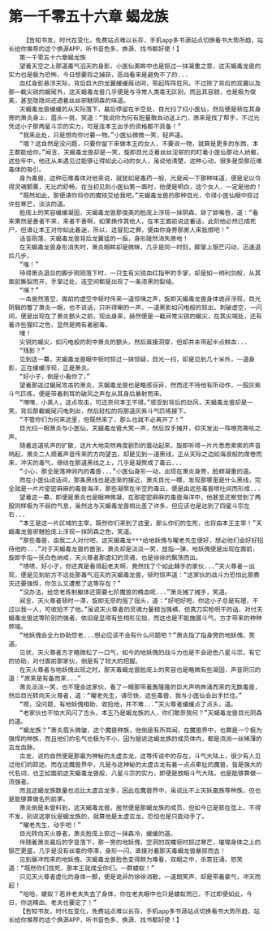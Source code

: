 # 第一千零五十六章 蝎龙族
        【告知书友，时代在变化，免费站点难以长存，手机app多书源站点切换看书大势所趋，站长给你推荐的这个换源APP，听书音色多、换源、找书都好使！】
       第一千零五十六章蝎龙族
       望着天空之上那道毒气滔天的身影，小医仙美眸中也是掠过一抹凝重之意，这天蝎毒龙兽的实力也是极为恐怖，今日想要将之捕获，恶战看来是避免不了的...
       血红身影悬浮天际，背后巨大的龙翼缓缓扇动间，带起阵阵狂风，不过除了背后的双翼以及那一截尖锐的蝎尾外，这天蝎毒龙兽几乎便是与寻常人类毫无区别，而且其容貌，也是极为俊美，甚至隐隐间还透着丝丝邪魅阴森的味道。
       天蝎毒龙兽缓缓的从天际落下，最后停留在半空处，目光扫了扫小医仙，然后便是顿在其身旁的萧炎身上，眉头一挑，笑道：“我说你为何有胆量敢自动送上门，原来是找了帮手，不过光凭这小子那两星斗宗的实力，可是连本王出手的资格都不具备！”
       “我来此处，只是想向你讨要一物。”小医仙微微一笑，轻声道。
       “哦？这自然是没问题，只要你留下来做本王的女人，不要说一物，就算是更多的东西，本王都能给你。”闻言，天蝎毒龙兽却是一笑，旋即目光泛着丝丝淫邪的的盯着小医仙那动人娇躯，这些年中，他还从未遇见过能够让得如此心动的女人，虽说他清楚，这种心动，很多是受那厄难毒体的吸引。
       身为毒兽，这种厄难毒体对他来说，就犹如是毒药一般，光是闻一下那种味道，便是足以令得灵魂颤粟，无比的舒畅，在当初见到小医仙第一面时，他便是明白，这个女人，一定是他的！
       “既然如此，那便请你将你的魔核交给我吧。”天蝎毒龙兽的那种目光，令得小医仙眼中掠过许些寒芒，淡淡的道。
       脸庞上的笑容缓缓凝固，天蝎毒龙兽那俊美的脸庞上浮现一抹阴森，舔了舔嘴唇，道：“看来果然是善者不来，来者不善啊，如果换作其他人，在本王面前说这番话，此刻他必然已成死尸，但谁让本王对你如此着迷，所以，这冒犯之罪，便由你身旁那男人来抵偿吧！”
       话音刚落，天蝎毒龙兽背后龙翼猛的一振，身形陡然消失原地！
       在天蝎毒龙兽身形消失时，萧炎眼眸却是微眯，几乎是同一时刻，脚掌上银芒闪动，迅速退后几步。
       “嗤！”
       待得萧炎退后的脚步刚刚落下时，一只生有尖锐血红指甲的手掌，却是如一柄利剑般，从其面前撕裂而开，手掌过处，连空间都是出现了一条漆黑的裂缝。
       “咦？”
       一击居然落空，面前的虚空中顿时传来一道惊咦之声，旋即天蝎毒龙兽身体诡异浮现，目光阴翳的瞥了萧炎一眼，也不说话，只听得唰的一声，一道黑影如闪电般的掠出，刺破虚空，一闪间，便是出现在了萧炎额头之前，现出身来，赫然便是一截异常尖锐的蝎尖，在其尖端处，还有着许些猩红之色，显然是拥有着剧毒。
       噗！
       尖锐的蝎尖，如闪电般的刺中萧炎的额头，然后直接洞穿，但却并未带起半点鲜血...
       “残影？”
       见到这一幕，天蝎毒龙兽眼中顿时掠过一抹惊疑，目光一扫，却是见到几十米外，一道身影，正在缓缓浮现，正是萧炎。
       “好小子，倒是小看你了，”
       望着那逃过蝎尾攻击的萧炎，天蝎毒龙兽也是略感讶异，然而还不待他有所动作，一股灰紫斗气匹练，便是带着刺耳的破风之声在从其身后暴射而来。
       “嘿嘿，小美人，这点攻击，可还奈何本王不得。”感受到背后的劲风，天蝎毒龙兽却是一笑，背后那截蝎尾闪电刺出，然后轻松的将那道灰紫斗气匹练接下。
       “不管你们为何来这里，但既然来了，那么也就不必离开了！”
       目光扫一眼萧炎与小医仙，天蝎毒龙兽大笑一声，然后双手摊开，仰天发出一阵嘹亮嘶吼之声。
       随着这道吼声的扩散，这片大地突然再度剧烈的震动起来，旋即听得一片片悉悉索索的声音响起，萧炎二人顺着声音传来的方向望去，却是见到一道黑线，正从天际之边如海浪般的席卷而来，冲天的毒气，缭绕在那道黑线之上，几乎是凝聚成了毒云...
       “小心，那全是落神涧内的毒兽...”小医仙身形一动，出现在萧炎身旁，脸颊凝重的道。
       而在小医仙说话间，那条黑线也是逐渐的接近，萧炎目光一瞟，发现那哪里是什么黑线，完全就是一片片密密麻麻的毒兽海洋，那些凝聚在半空的毒云，便是由这些毒兽喷吐间而形成...
       望着这一幕，即便是萧炎也是眼神微凝，在那密密麻麻的毒兽海洋中，他甚至还察觉到了两股同样极为不弱的气息，虽然这与天蝎毒龙兽相比差了许多，但应该也是达到了四星斗宗左右...
       “本王是这一片区域的主宰，既然你们来到了这里，那么你们的生死，也将由本王主宰！”天蝎毒龙兽邪魅脸庞上浮现一抹阴森之色，笑道。
       “那些毒兽，由我二人对付吧，这天蝎毒龙***给地妖傀与曜老先生便好，想必他们会好好招待他的...”对于天蝎毒龙兽的嚣张，萧炎却是淡淡一笑，屈指一弹，地妖傀便是出现在面前，旋即手指一抚白色纳戒，天火尊者那虚幻的灵魂，也是徐徐的飘荡而出。
       “啧啧，好小子，你还真是看得起老夫啊，竟然找了个如此棘手的家伙...”天火尊者一出现，便是见到前方不远处那毒气滔天的天蝎毒龙兽，顿时惊声道：“这家伙的战斗力恐怕比那费天还要强悍，你怎么又遭惹了这等存在？”
       “没办法，给您老炼制躯体还需要七阶魔兽的精血呢...”萧炎摊了摊手，笑道。
       闻言，天火尊者顿时一滞，旋即无奈的摇了摇头，道：“好吧好吧，你这小子总是有理，不过以我一人，可收拾不了他。”虽说天火尊者的灵魂力量相当强横，但真刀实枪明干的话，对付天蝎毒龙兽这等阶别的强者，依旧是显得有些相形见拙，而这也是不能施展斗气，方才带来的种种弊端。
       “地妖傀会全力协助您老...想必应该不会有什么问题吧？”萧炎指了指身旁的地妖傀，笑道。
       见状，天火尊者方才略微松了一口气，如今的地妖傀的战斗力也是不会逊色八星斗宗，有它的协助，对付面前那家伙，倒是有了较大的把握。
       在天火尊者与地妖傀出现之时，那天毒蝎龙兽脸庞上的笑容也是略微有些凝固，声音阴沉的道：“原来是有备而来...”
       萧炎淡淡一笑，也不理会这家伙，看了一眼那带着轰隆隆的巨大声响奔涌而来的无数毒兽，然后目光转向天火尊者，道：“曜老先生，请尽快，这些毒兽，我与小医仙会出手拦住。”
       “嗯，没问题，有地妖傀相助，收拾他，并不难...”天火尊者缓缓点了点头，道。
       “老家伙也不怕大风闪了舌头，本王乃是蝎龙族的人，你们敢奈我何？”天蝎毒龙兽目光阴森的道。
       “蝎龙族？”萧炎眉头微皱，这个魔兽种族，他倒是有所耳闻，在魔兽界中，也算是一个极为强悍的种族，而且他们的名气也极为不小，因为据说这蝎龙族的成员体内，都是流淌一丝稀薄的古龙血脉。
       古龙，说的自然便是那最为神秘的太虚古龙，这等传说中的存在，斗气大陆上，很少有人见过他们的踪迹，而在这魔兽界中，凡是与这神秘的太虚古龙有着一点点牵扯的魔兽，皆是强大的代名词，也正如面前这天蝎毒龙兽般，八星斗宗的实力，即便是放眼斗气大陆，也是能够算做一流强者。
       而且这蝎龙族数量也远比太虚古龙多，因此在魔兽界中，虽说比不上天妖凰族等种族，但也是能够算做名列前茅。
       萧炎倒是未曾料到，这天蝎毒龙兽，居然便是那蝎龙族的成员，但如今已是箭在弦上，不得不发，别说这家伙是蝎龙族的，就算他是太虚古龙，恐怕也是只能动手了。
       “曜老先生，动手吧！”
       目光转向天火尊者，萧炎脸庞上掠过一抹森冷，缓缓的道。
       伴随着萧炎最后的字音落下，那一旁的地妖傀，空洞的双瞳顿时掠过寒芒，璀璨身体之上的银芒更盛，几乎是没有丝毫的停滞，身形一闪，直接对着那天毒蝎龙兽暴掠而去！
       见到暴冲而来的地妖傀，天蝎毒龙兽脸色变得颇为难看，双眼之中，杀意狂涌，怒笑道：“既然你们找死，那本王就成全你们，一群蝼蚁！”
       只见天火尊者虚化的身体一颤，便是诡异的徐徐消散，一道朗笑声，却是带着豪气，冲天而起！
       “哈哈，蝼蚁？若非老夫失去了身体，你在老夫眼中也只是蝼蚁而已，不过即便如此，今日，你这精血，老夫也要定了！”
       【告知书友，时代在变化，免费站点难以长存，手机app多书源站点切换看书大势所趋，站长给你推荐的这个换源APP，听书音色多、换源、找书都好使！】